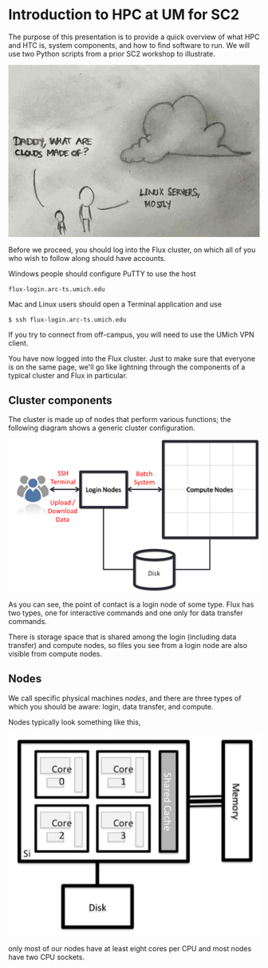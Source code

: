 # Introduction to HPC at UM for SC2

The purpose of this presentation is to provide a quick overview of what
HPC and HTC is, system components, and how to find software to run.  We
will use two Python scripts from a prior SC2 workshop to illustrate.

![What's are clouds made of?](./images/cloud.jpg)

Before we proceed, you should log into the Flux cluster, on which all of
you who wish to follow along should have accounts.

Windows people should configure PuTTY to use the host

```
flux-login.arc-ts.umich.edu
```

Mac and Linux users should open a Terminal application and use

```
$ ssh flux-login.arc-ts.umich.edu
```

If you try to connect from off-campus, you will need to use the UMich
VPN client.

You have now logged into the Flux cluster.  Just to make sure that
everyone is on the same page, we'll go like lightning through the
components of a typical cluster and Flux in particular.

## Cluster components

The cluster is made up of nodes that perform various functions; the
following diagram shows a generic cluster configuration.

![Generic cluster configuration](./images/hpc_system_diagram.png)

As you can see, the point of contact is a login node of some type.  Flux
has two types, one for interactive commands and one only for data
transfer commands.

There is storage space that is shared among the login (including data
transfer) and compute nodes, so files you see from a login node are
also visible from compute nodes.

## Nodes

We call specific physical machines _nodes_, and there are three types of
which you should be aware:  login, data transfer, and compute.

Nodes typically look something like this,

![Generic node structure](./images/node_diagram.png)

only most of our nodes have at least eight cores per CPU and most nodes
have two CPU sockets.

